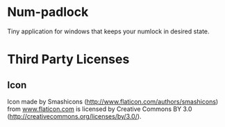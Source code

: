 # Num-padlock

Tiny application for windows that keeps your numlock in desired state.


# Third Party Licenses

## Icon
Icon made by Smashicons (http://www.flaticon.com/authors/smashicons) from
www.flaticon.com is licensed by Creative Commons BY 3.0
(http://creativecommons.org/licenses/by/3.0/).
